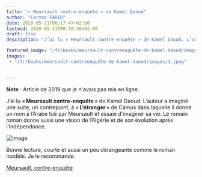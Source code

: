 ```yaml
---
title: "« Meursault contre-enquête » de Kamel Daoud"
author: "Farzad FARID"
date: 2020-05-21T00:17:47+02:00
lastmod: 2020-05-21T00:18:26+02:00
draft: true
description: "J’ai lu « Meursault contre-enquête » de Kamel Daoud. L’auteur a imaginé une suite, un contrepoint, à « L’étranger » de Camus dans laquelle il…"

featured_image: "/fr/books/meursault-contreenquête-de-kamel-daoud/images/1.jpeg" 
images:
 - "/fr/books/meursault-contreenquête-de-kamel-daoud/images/1.jpeg"


---
```


**Note** : Article de 2019 que je n'avais pas mis en ligne.

J’ai lu « **Meursault contre-enquête** » de Kamel Daoud. L’auteur a imaginé une suite, un contrepoint, à « **L’étranger** » de Camus dans laquelle il donne un nom à l’Arabe tué par Meursault et essaie d’imaginer sa vie. Le romain roman donne aussi une vision de l’Algérie et de son évolution après l’indépendance. 




![image](images/1.jpeg#layoutTextWidth)



Bonne lecture, courte et aussi un peu dérangeante comme le roman modèle. Je le recommande.

[Meursault, contre-enquête](https://www.actes-sud.fr/catalogue/litterature/meursault-contre-enquete)

